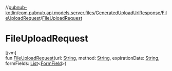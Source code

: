 //[pubnub-kotlin](../../../../index.md)/[com.pubnub.api.models.server.files](../../index.md)/[GeneratedUploadUrlResponse](../index.md)/[FileUploadRequest](index.md)/[FileUploadRequest](-file-upload-request.md)

# FileUploadRequest

[jvm]\
fun [FileUploadRequest](-file-upload-request.md)(url: [String](https://kotlinlang.org/api/latest/jvm/stdlib/kotlin/-string/index.html), method: [String](https://kotlinlang.org/api/latest/jvm/stdlib/kotlin/-string/index.html), expirationDate: [String](https://kotlinlang.org/api/latest/jvm/stdlib/kotlin/-string/index.html), formFields: [List](https://kotlinlang.org/api/latest/jvm/stdlib/kotlin.collections/-list/index.html)&lt;[FormField](../../-form-field/index.md)&gt;)
